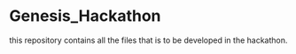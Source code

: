 # Genesis_Hackathon
this repository contains all the files that is to be developed in the hackathon.
